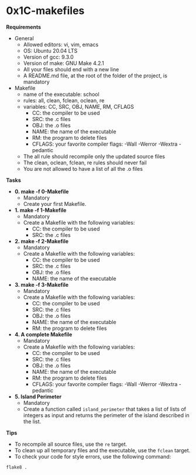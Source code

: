 # 0x1C-makefiles

**Requirements**

* General
    * Allowed editors: vi, vim, emacs
    * OS: Ubuntu 20.04 LTS
    * Version of gcc: 9.3.0
    * Version of make: GNU Make 4.2.1
    * All your files should end with a new line
    * A README.md file, at the root of the folder of the project, is mandatory
* Makefile
    * name of the executable: school
    * rules: all, clean, fclean, oclean, re
    * variables: CC, SRC, OBJ, NAME, RM, CFLAGS
        * CC: the compiler to be used
        * SRC: the .c files
        * OBJ: the .o files
        * NAME: the name of the executable
        * RM: the program to delete files
        * CFLAGS: your favorite compiler flags: -Wall -Werror -Wextra -pedantic
    * The all rule should recompile only the updated source files
    * The clean, oclean, fclean, re rules should never fail
    * You are not allowed to have a list of all the .o files

**Tasks**

* **0. make -f 0-Makefile**
    * Mandatory
    * Create your first Makefile.
* **1. make -f 1-Makefile**
    * Mandatory
    * Create a Makefile with the following variables:
        * CC: the compiler to be used
        * SRC: the .c files
* **2. make -f 2-Makefile**
    * Mandatory
    * Create a Makefile with the following variables:
        * CC: the compiler to be used
        * SRC: the .c files
        * OBJ: the .o files
        * NAME: the name of the executable
* **3. make -f 3-Makefile**
    * Mandatory
    * Create a Makefile with the following variables:
        * CC: the compiler to be used
        * SRC: the .c files
        * OBJ: the .o files
        * NAME: the name of the executable
        * RM: the program to delete files
* **4. A complete Makefile**
    * Mandatory
    * Create a Makefile with the following variables:
        * CC: the compiler to be used
        * SRC: the .c files
        * OBJ: the .o files
        * NAME: the name of the executable
        * RM: the program to delete files
        * CFLAGS: your favorite compiler flags: -Wall -Werror -Wextra -pedantic
* **5. Island Perimeter**
    * Mandatory
    * Create a function called `island_perimeter` that takes a list of lists of integers as input and returns the perimeter of the island described in the list.

**Tips**

* To recompile all source files, use the `re` target.
* To clean up all temporary files and the executable, use the `fclean` target.
* To check your code for style errors, use the following command:

```
flake8 .
```
